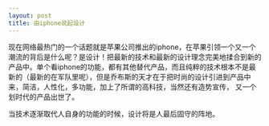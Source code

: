 ```yaml
---
layout: post
title: 由iphone说起设计
---
```

现在网络最热门的一个话题就是苹果公司推出的iphone，在苹果引领一个又一个潮流的背后是什么呢？是设计！把最新的技术和最新的设计理念完美地揉合到新的产品中。单个看iphone的功能，都有其他替代产品，而且纯粹的技术根本不是最新的（最新的在军队里呢），但是乔布斯的天才在于把时尚的设计引进到产品中来，简洁，人性化，多功能，加上了所谓的高科技，当然还有造势宣传， 又一个划时代的产品出世了。

当技术逐渐取代人自身的功能的时候，设计将是人最后固守的阵地。